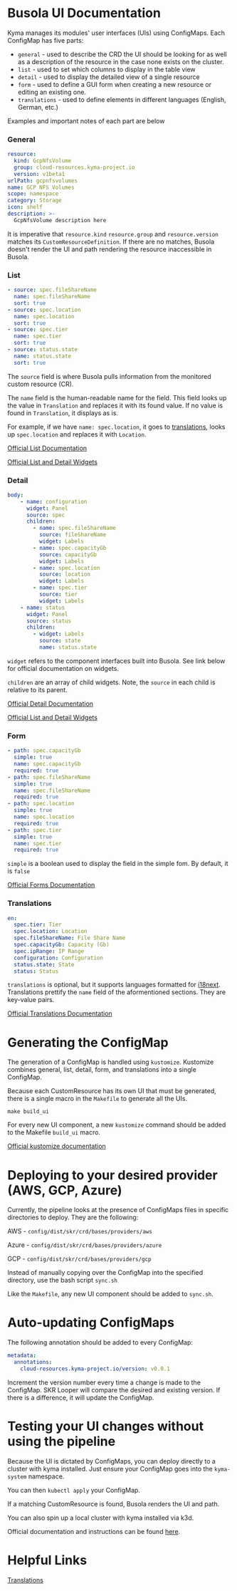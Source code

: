 # Busola UI Documentation

Kyma manages its modules' user interfaces (UIs) using ConfigMaps. Each ConfigMap has five parts:


* `general` - used to describe the CRD the UI should be looking for as well as a description of the resource in the case none exists on the cluster.
* `list` - used to set which columns to display in the table view
* `detail` - used to display the detailed view of a single resource
* `form` - used to define a GUI form when creating a new resource or editing an existing one. 
* `translations` - used to define elements in different languages (English, German, etc.)

Examples and important notes of each part are below

### General
```yaml
resource:
  kind: GcpNfsVolume
  group: cloud-resources.kyma-project.io
  version: v1beta1
urlPath: gcpnfsvolumes
name: GCP NFS Volumes
scope: namespace
category: Storage
icon: shelf
description: >-
  GcpNfsVolume description here
```
It is imperative that `resource.kind` `resource.group` and `resource.version` matches its `CustomResourceDefinition`. If
there are no matches, Busola doesn't render the UI and path rendering the resource inaccessible in Busola.


### List
```yaml
- source: spec.fileShareName
  name: spec.fileShareName
  sort: true
- source: spec.location
  name: spec.location
  sort: true
- source: spec.tier
  name: spec.tier
  sort: true
- source: status.state
  name: status.state
  sort: true
```

The `source` field is where Busola pulls information from the monitored custom resource (CR).

The `name` field is the human-readable name for the field. This field looks up the value in `Translation` and replaces it with its found value.
If no value is found in `Translation`, it displays as is.

For example, if we have `name: spec.location`, it goes to [translations](#translations), looks up `spec.location` and replaces it with `Location`.

[Official List Documentation](https://github.com/kyma-project/busola/blob/main/docs/extensibility/20-list-columns.md)

[Official List and Detail Widgets](https://github.com/kyma-project/busola/blob/main/docs/extensibility/50-list-and-details-widgets.md)

### Detail
```yaml
body:
    - name: configuration
      widget: Panel
      source: spec
      children:
        - name: spec.fileShareName
          source: fileShareName
          widget: Labels
        - name: spec.capacityGb
          source: capacityGb
          widget: Labels
        - name: spec.location
          source: location
          widget: Labels
        - name: spec.tier
          source: tier
          widget: Labels
    - name: status
      widget: Panel
      source: status
      children:
        - widget: Labels
          source: state
          name: status.state
```

`widget` refers to the component interfaces built into Busola. See link below for official documentation on widgets.

`children` are an array of child widgets. Note, the `source` in each child is relative to its parent.

[Official Detail Documentation](https://github.com/kyma-project/busola/blob/main/docs/extensibility/30-details-summary.md)

[Official List and Detail Widgets](https://github.com/kyma-project/busola/blob/main/docs/extensibility/50-list-and-details-widgets.md)

### Form
```yaml
- path: spec.capacityGb
  simple: true
  name: spec.capacityGb
  required: true
- path: spec.fileShareName
  simple: true
  name: spec.fileShareName
  required: true
- path: spec.location
  simple: true
  name: spec.location
  required: true
- path: spec.tier
  simple: true
  name: spec.tier
  required: true
```

`simple` is a boolean used to display the field in the simple fom. By default, it is `false`

[Official Forms Documentation](https://github.com/kyma-project/busola/blob/main/docs/extensibility/40-form-fields.md)

<a id="translations"></a>
### Translations
```yaml
en:
  spec.tier: Tier
  spec.location: Location
  spec.fileShareName: File Share Name
  spec.capacityGb: Capacity (Gb)
  spec.ipRange: IP Range
  configuration: Configuration
  status.state: State
  status: Status
```

`translations` is optional, but it supports languages formatted for [i18next](https://www.i18next.com/). Translations prettify the `name` field of the aformentioned sections.
They are key-value pairs.


[Official Translations Documentation](https://github.com/kyma-project/busola/blob/main/docs/extensibility/translations-section.md)


# Generating the ConfigMap

The generation of a ConfigMap is handled using `kustomize`. Kustomize  combines general, list, detail, form, and translations
into a single ConfigMap.

Because each CustomResource has its own UI that must be generated, there is a single macro in the `Makefile` to generate all the UIs.

`make build_ui`

For every new UI component, a new `kustomize` command should be added to the Makefile `build_ui` macro.

[Official kustomize documentation](https://kustomize.io/)

# Deploying to your desired provider (AWS, GCP, Azure)

Currently, the pipeline looks at the presence of ConfigMaps files in specific directories to deploy. They are the following:

AWS - `config/dist/skr/crd/bases/providers/aws`

Azure - `config/dist/skr/crd/bases/providers/azure`

GCP - `config/dist/skr/crd/bases/providers/gcp`

Instead of manually copying over the ConfigMap into the specified directory, use the bash script `sync.sh`  

Like the `Makefile`, any new UI component should be added to `sync.sh`.

# Auto-updating ConfigMaps

The following annotation should be added to every ConfigMap:

```yaml
metadata:
  annotations:
    cloud-resources.kyma-project.io/version: v0.0.1
```

Increment the version number every time a change is made to the ConfigMap. SKR Looper will compare the desired and existing version. If there is a difference, it will update the ConfigMap.

# Testing your UI changes without using the pipeline

Because the UI is dictated by ConfigMaps, you can deploy directly to a cluster with kyma installed. Just ensure your ConfigMap goes into the `kyma-system`
namespace. 

You can then `kubectl apply` your ConfigMap.

If a matching CustomResource is found, Busola renders the UI and path.


You can also spin up a local cluster with kyma installed via k3d.

Official documentation and instructions can be found [here](https://kyma-project.io/#/02-get-started/01-quick-install).



# Helpful Links
[Translations](https://github.com/kyma-project/busola/blob/main/docs/extensibility/translations-section.md)